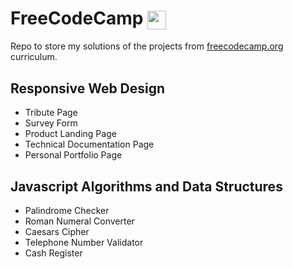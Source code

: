 # FreeCodeCamp <img align="center" width=30 src="https://simpleicons.org/icons/freecodecamp.svg">

Repo to store my solutions of the projects from [freecodecamp.org](https://www.freecodecamp.org/) curriculum.

## Responsive Web Design

- Tribute Page
- Survey Form
- Product Landing Page
- Technical Documentation Page
- Personal Portfolio Page

## Javascript Algorithms and Data Structures

- Palindrome Checker
- Roman Numeral Converter
- Caesars Cipher
- Telephone Number Validator
- Cash Register
